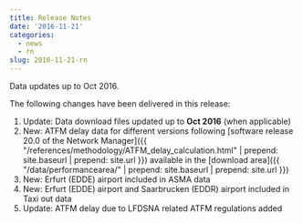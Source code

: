 ```yaml
---
title: Release Notes
date: '2016-11-21'
categories:
  - news
  - rn
slug: 2016-11-21-rn
---
```


Data updates up to Oct 2016.

The following changes have been delivered in this release:

1. Update: Data download files updated up to **Oct 2016** (when applicable)
1. New: ATFM delay data for different versions following
   [software release 20.0 of the Network Manager]({{ "/references/methodology/ATFM_delay_calculation.html" | prepend: site.baseurl | prepend: site.url }})
   available in the [download area]({{ "/data/performancearea/" | prepend: site.baseurl | prepend: site.url }})
1. New: Erfurt (EDDE) airport included in ASMA data
1. New: Erfurt (EDDE) airport and Saarbrucken (EDDR) airport included in Taxi out data
1. Update: ATFM delay due to LFDSNA related ATFM regulations added
